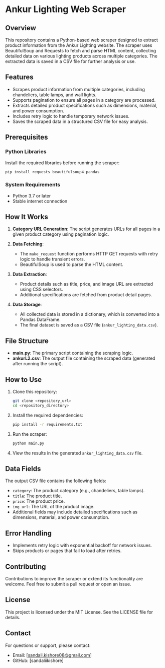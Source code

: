 # Ankur Lighting Web Scraper

## Overview
This repository contains a Python-based web scraper designed to extract product information from the Ankur Lighting website. The scraper uses BeautifulSoup and Requests to fetch and parse HTML content, collecting detailed data on various lighting products across multiple categories. The extracted data is saved in a CSV file for further analysis or use.

## Features
- Scrapes product information from multiple categories, including chandeliers, table lamps, and wall lights.
- Supports pagination to ensure all pages in a category are processed.
- Extracts detailed product specifications such as dimensions, material, and power consumption.
- Includes retry logic to handle temporary network issues.
- Saves the scraped data in a structured CSV file for easy analysis.

## Prerequisites

### Python Libraries
Install the required libraries before running the scraper:

```bash
pip install requests beautifulsoup4 pandas
```

### System Requirements
- Python 3.7 or later
- Stable internet connection

## How It Works

1. **Category URL Generation**:
   The script generates URLs for all pages in a given product category using pagination logic.

2. **Data Fetching**:
   - The `make_request` function performs HTTP GET requests with retry logic to handle transient errors.
   - BeautifulSoup is used to parse the HTML content.

3. **Data Extraction**:
   - Product details such as title, price, and image URL are extracted using CSS selectors.
   - Additional specifications are fetched from product detail pages.

4. **Data Storage**:
   - All collected data is stored in a dictionary, which is converted into a Pandas DataFrame.
   - The final dataset is saved as a CSV file (`ankur_lighting_data.csv`).

## File Structure

- **main.py**: The primary script containing the scraping logic.
- **ankurL2.csv**: The output file containing the scraped data (generated after running the script).

## How to Use

1. Clone this repository:

   ```bash
   git clone <repository_url>
   cd <repository_directory>
   ```

2. Install the required dependencies:

   ```bash
   pip install -r requirements.txt
   ```

3. Run the scraper:

   ```bash
   python main.py
   ```

4. View the results in the generated `ankur_lighting_data.csv` file.

## Data Fields

The output CSV file contains the following fields:

- `category`: The product category (e.g., chandeliers, table lamps).
- `title`: The product title.
- `price`: The product price.
- `img_url`: The URL of the product image.
- Additional fields may include detailed specifications such as dimensions, material, and power consumption.

## Error Handling
- Implements retry logic with exponential backoff for network issues.
- Skips products or pages that fail to load after retries.

## Contributing
Contributions to improve the scraper or extend its functionality are welcome. Feel free to submit a pull request or open an issue.

## License
This project is licensed under the MIT License. See the LICENSE file for details.

## Contact
For questions or support, please contact:
- Email: [sandali.kishore08@gmail.com]
- GitHub: [sandaliikishore]

